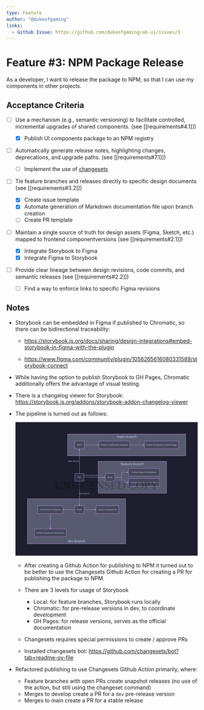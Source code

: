 ```yaml
---
type: Feature
author: "@dukeofgaming"
links:
  - Github Issue: https://github.com/dukeofgaming/ab-ui/issues/3
---
```



# Feature #3: NPM Package Release

As a developer, I want to release the package to NPM, so that I can use my components in other projects.

## Acceptance Criteria

- [ ] Use a mechanism (e.g., semantic versioning) to facilitate controlled, incremental upgrades of shared components. (see [[requirements#4.1]])

    - [x] Publish UI components package to an NPM registry

- [ ] Automatically generate release notes, highlighting changes, deprecations, and upgrade paths. (see [[requirements#7.1]])

    - [ ] Implement the use of [changesets](https://github.com/changesets/changesets)

- [ ] Tie feature branches and releases directly to specific design documents (see [[requirements#3.2]])

    - [x] Create issue template
    - [x] Automate generation of Markdown documentation file upon branch creation
    - [ ] Create PR template

- [ ] Maintain a single source of truth for design assets (Figma, Sketch, etc.) mapped to frontend componentversions (see [[requirements#2.1]])

    - [x] Integrate Storybook to Figma
    - [x] Integrate Figma to Storybook

- [ ] Provide clear lineage between design revisions, code commits, and semantic releases (see [[requirements#2.2]])

    - [ ] Find a way to enforce links to specific Figma revisions


## Notes

- Storybook can be embedded in Figma if published to Chromatic, so there can be bidirectional traceability: 

    - https://storybook.js.org/docs/sharing/design-integrations#embed-storybook-in-figma-with-the-plugin

    - https://www.figma.com/community/plugin/1056265616080331589/storybook-connect

- While having the option to publish Storybook to GH Pages, Chromatic additionally offers the advantage of visual testing.

- There is a changelog viewer for Storybook: https://storybook.js.org/addons/storybook-addon-changelog-viewer

- The pipeline is turned out as follows:
    
    ![pipeline](pipeline.svg)

    - After creating a Github Action for publishing to NPM it turned out to be better to use the Changesets Github Action for creating a PR for publishing the package to NPM.

    - There are 3 levels for usage of Storybook
        - Local: for feature branches, Storybook runs locally
        - Chromatic: for pre-release versions in dev, to coordinate development
        - GH Pages: for release versions, serves as the official documentation

    - Changesets requires special permissions to create / approve PRs

    - Installed changesets bot: https://github.com/changesets/bot?tab=readme-ov-file

- Refactored publishing to use Changesets Github Action primarily, where:
    - Feature branches with open PRs create snapshot releases (no use of the action, but still using the changeset command)
    - Merges to develop create a PR for a `dev` pre-release version
    - Merges to main create a PR for a stable release
    
    
